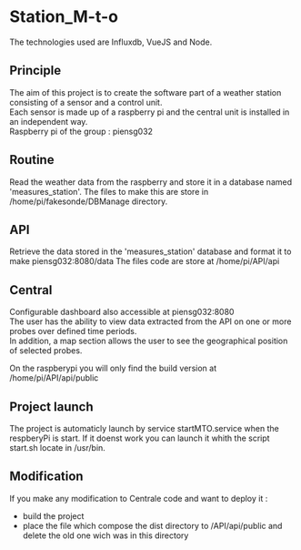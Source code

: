 # Station_M-t-o

The technologies used are Influxdb, VueJS and Node.

## Principle

The aim of this project is to create the software part of a weather station consisting of a sensor and a control unit.
<br/>Each sensor is made up of a raspberry pi and the central unit is installed in an independent way.
<br/>Raspberry pi of the group : piensg032

## Routine

Read the weather data from the raspberry and store it in a database named 'measures_station'.
The files to make this are store in /home/pi/fakesonde/DBManage directory.


## API

Retrieve the data stored in the 'measures_station' database and format it to make piensg032:8080/data
The files code are store at /home/pi/API/api
## Central

Configurable dashboard also accessible at piensg032:8080
<br/>The user has the ability to view data extracted from the API on one or more probes over defined time periods.
<br/>In addition, a map section allows the user to see the geographical position of selected probes.

On the raspberypi you will only find the build version at /home/pi/API/api/public

## Project launch

The project is automaticly launch by service startMTO.service when the respberyPi is start.
If it doenst work you can launch it whith the script start.sh locate in /usr/bin.

## Modification

If you make any modification to Centrale code and want to deploy it :
 - build the project
 - place the file which compose the dist directory to /API/api/public and delete the old one wich was in this directory

